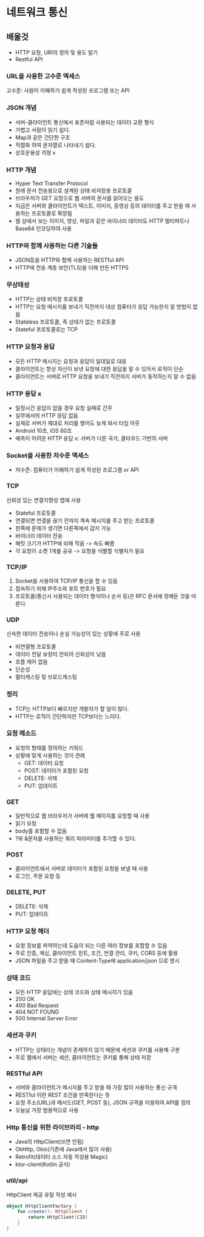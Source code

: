 # 네트워크 통신

## 배울것

- HTTP 요청, URI의 정의 및 용도 알기
- Restful API

### URL을 사용한 고수준 액세스

고수준: 사람이 이해하기 쉽게 작성된 프로그램 또는 API

### JSON 개념

- 서버-클라이언트 통신에서 표준처럼 사용되는 데이터 교환 형식
- 가볍고 사람이 읽기 쉽다.
- Map과 같은 간단한 구조
- 직렬화 하여 문자열로 나타내기 쉽다.
- 상호운용성 걱정 x

### HTTP 개념

- Hyper Text Transfer Protocol
- 원래 문서 전송용으로 설계된 상태 비저장용 프로토콜
- 브라우저가 GET 요청으로 웹 서버의 문서를 읽어오는 용도
- 지금은 서버와 클라이언트가 텍스트, 이미지, 동영상 등의 데이터를 주고 받을 때 사용하는 프로토콜로 확장됨
- 웹 상에서 보는 이미지, 영상, 파일과 같은 바이너리 데이터도 HTTP 멀티파트나 Base64 인코딩하여 사용

### HTTP와 함께 사용하는 다른 기술들

- JSON등을 HTTP와 함께 사용하는 RESTful API
- HTTP에 전송 계층 보안(TLS)을 더해 만든 HTTPS

### 무상태성

- HTTP는 상태 비저장 프로토콜
- HTTP는 요청 메시지를 보내기 직전까지 대상 컴퓨터가 응답 가능한지 알 방법이 없음
- Stateless 프로토콜, 즉 상태가 없는 프로토콜
- Stateful 프로토콜로는 TCP

### HTTP 요청과 응답

- 모든 HTTP 메시지는 요청과 응답이 일대일로 대응
- 클라이언트는 항상 자신이 보낸 요청에 대한 응답을 알 수 있어서 로직이 단순
- 클라이언트는 서버로 HTTP 요청을 보내기 직전까지 서버가 동작하는지 알 수 없음

### HTTP 응답 x

- 일정시간 응답이 없을 경우 요청 실패로 간주
- 실무에서의 HTTP 응답 없음
- 실제로 서버가 제대로 처리를 했어도 늦게 와서 타임 아웃
- Android 10초, iOS 60초 
- 예측이 어려운 HTTP 응답 x: 서버가 다른 국가, 클라우드 기반의 서버 

### Socket을 사용한 저수준 액세스
- 저수준: 컴퓨터가 이해하기 쉽게 작성된 프로그램 or API 

### TCP
신뢰성 있는 연결지향성 앱에 사용 
- Stateful 프로토콜
- 연결되면 연결을 끊기 전까지 계속 메시지를 주고 받는 프로토콜
- 한쪽에 문제가 생기면 다른쪽에서 감지 가능
- 바이너리 데이터 전송
- 패킷 크기가 HTTP에 비해 작음 -> 속도 빠름
- 각 요청이 소켓 1개를 공유 -> 요청을 식별할 식별자가 필요 

### TCP/IP
1. Socket을 사용하여 TCP/IP 통신을 할 수 있음
2. 접속하기 위해 IP주소와 포트 번호가 필요
3. 프로토콜(통신시 사용되는 데이터 형식이나 순서 등)은 RFC 문서에 정해둔 것을 따른다.

### UDP
신속한 데이터 전송이나 손실 가능성이 있는 상황에 주로 사용 
- 비연결형 프로토콜
- 데이터 전달 보장이 안되어 신뢰성이 낮음
- 흐름 제어 없음
- 단순성
- 멀티캐스팅 및 브로드캐스팅


### 정리
- TCP는 HTTP보다 빠르지만 개발자가 할 일이 많다.
- HTTP는 로직이 간단하지만 TCP보다는 느리다.


### 요청 메소드
- 요청의 형태를 정의하는 키워드
- 상황에 맞게 사용하는 것이 관례
    - GET: 데이터 요청
    - POST: 데이터가 포함된 요청
    - DELETE: 삭제
    - PUT: 업데이트

### GET
- 일반적으로 웹 브라우저가 서버에 웹 페이지를 요청할 때 사용
- 읽기 요청
- body를 포함할 수 없음
- ?와 &문자를 사용하는 쿼리 파라미터를 추가할 수 있다.


### POST
- 클라이언트에서 서버로 데이터가 포함된 요청을 보낼 때 사용
- 로그인, 주문 요청 등

### DELETE, PUT
- DELETE: 삭제 
- PUT: 업데이트


### HTTP 요청 헤더
- 요청 정보를 파악하는데 도움이 되는 다른 여러 정보를 포함할 수 있음
- 주로 인증, 캐싱, 클라이언트 힌트, 조건, 연결 관리, 쿠키, CORS 등에 활용
- JSON 파일을 주고 받을 때 Content-Type에 application/json 으로 명시

### 상태 코드
- 모든 HTTP 응답에는 상태 코드와 상태 메시지가 있음
- 200 OK 
- 400 Bad Request
- 404 NOT FOUND
- 500 Internal Server Error


### 세션과 쿠키
- HTTP는 상태라는 개념이 존재하지 않기 때문에 세션과 쿠키를 사용해 구분
- 주로 웹에서 서버는 세션, 클라이언트는 쿠키를 통해 상태 저장

### RESTful API
- 서버와 클라이언트가 메시지를 주고 받을 때 가장 많이 사용하는 통신 규격
- RESTful 이란 REST 조건을 만족한다는 뜻
- 요청 주소(URL)과 메서드(GET, POST 등), JSON 규격을 이용하여 API를 정의
- 오늘날 가장 범용적으로 사용


### Http 통신을 위한 라이브러리 - http
- Java의 HttpClient(쓰면 안됨)
- OkHttp, Okio(기존에 Java에서 많이 사용)
- Retrofit(데이터 소스 자동 작성용 Magic)
- ktor-client(Kotlin 공식)

### util/api
HttpClient 제공 유틸 작성 예시
```kotlin
object HttpClientFactory {
    fun create(): HttpClient {
        return HttpClient(CIO)
    }
}
```









